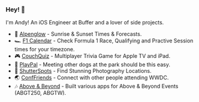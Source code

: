 ### Hey! 👋

I'm Andy! An iOS Engineer at Buffer and a lover of side projects.

- 🌅 [Alpenglow](https://alpenglowapp.com) - Sunrise & Sunset Times & Forecasts.
- 🏎 [F1 Calendar](https://f1calendar.com) - Check Formula 1 Race, Qualifying and Practive Session times for your timezone.
- 🎮 [CouchQuiz](https://couchquiz.tv) - Multiplayer Trivia Game for Apple TV and iPad.
- 🐶 [PlayPal](https://www.playpalapp.com) - Meeting other dogs at the park should be this easy.
- 📸 [ShutterSpots](https://shutterspotsapp.com) - Find Stunning Photography Locations.
- 🌏 [ConfFriends](https://apps.apple.com/us/app/conffriends-for-wwdc/id1386399019) - Connect with other people attending WWDC.
- 🎶 [Above & Beyond](https://apps.apple.com/us/app/abgtw/id1473014771) - Built various apps for Above & Beyond Events (ABGT250, ABGTW).
